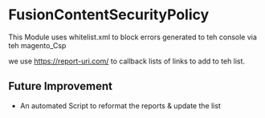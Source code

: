 # FusionContentSecurityPolicy

This Module uses whitelist.xml to block errors generated to teh console via teh magento_Csp

we use https://report-uri.com/ to callback lists of links to add to teh list.



Future Improvement
--------------------
* An automated Script to reformat the reports & update the list